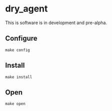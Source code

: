 # dry_agent

This is software is in development and pre-alpha.

## Configure

```
make config
```

## Install

```
make install
```

## Open

```
make open
```

